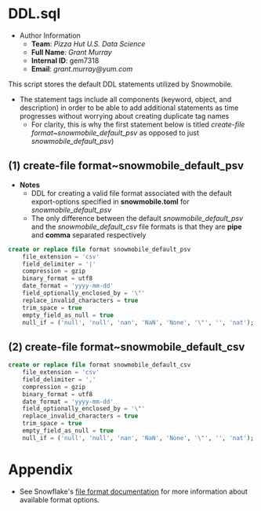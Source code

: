 
# DDL.sql
* Author Information
	* **Team**: _Pizza Hut U.S. Data Science_
	* **Full Name**: _Grant Murray_
	* **Internal ID**: gem7318
	* **Email**: _grant.murray@yum.com_

This script stores the default DDL statements utilized by Snowmobile.
- The statement tags include all components (keyword, object, and description) in order to be
able to add additional statements as time progresses without worrying about creating duplicate tag names
	- For clarity, this is why the first statement below is titled _create-file format~snowmobile_default_psv_ as
opposed to just _snowmobile_default_psv_)


## (1) create-file format~snowmobile_default_psv

- **Notes**
	- DDL for creating a valid file format associated with the default export-options specified in **snowmobile.toml**
for *snowmobile_default_psv*
	- The only difference between the default *snowmobile_default_psv* and the *snowmobile_default_csv* file
formats is that they are **pipe** and **comma** separated respectively

```sql
create or replace file format snowmobile_default_psv
	file_extension = 'csv'
	field_delimiter = '|'
	compression = gzip
	binary_format = utf8
	date_format = 'yyyy-mm-dd'
	field_optionally_enclosed_by = '\"'
	replace_invalid_characters = true
	trim_space = true
	empty_field_as_null = true
	null_if = ('null', 'null', 'nan', 'NaN', 'None', '\"', '', 'nat');
```



## (2) create-file format~snowmobile_default_csv

```sql
create or replace file format snowmobile_default_csv
	file_extension = 'csv'
	field_delimiter = ','
	compression = gzip
	binary_format = utf8
	date_format = 'yyyy-mm-dd'
	field_optionally_enclosed_by = '\"'
	replace_invalid_characters = true
	trim_space = true
	empty_field_as_null = true
	null_if = ('null', 'null', 'nan', 'NaN', 'None', '\"', '', 'nat');
```



# Appendix

- See Snowflake's [file format documentation](https://docs.snowflake.com/en/sql-reference/sql/create-file-format.html)
for more information about available format options.